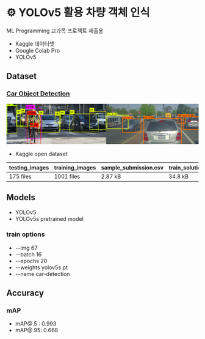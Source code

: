 # ⚙ YOLOv5 활용 차량 객체 인식


ML Programming 교과목 프로젝트 제출용
- Kaggle 데이터셋
- Google Colab Pro
- YOLOv5



## Dataset

### [Car Object Detection](https://www.kaggle.com/datasets/sshikamaru/car-object-detection)
![datasetimg](./dataset-cover.png) 
- Kaggle open dataset

| testing_images        | training_images | sample_submission.csv | train_solution_bouunding_boxes(1).csv |
| --------------------- | --------------- | --------------------- | ------------------------------------- |
| 175 files             | 1001 files      | 2.87 kB               | 34.8 kB                               |

## Models
- YOLOv5
- YOLOv5s pretrained model
### train options
- --img 67
- --batch 16
- --epochs 20
- --weights yolov5s.pt
- --name car-detection

## Accuracy
### mAP
- mAP@.5 : 0.993
- mAP@.95: 0.668
